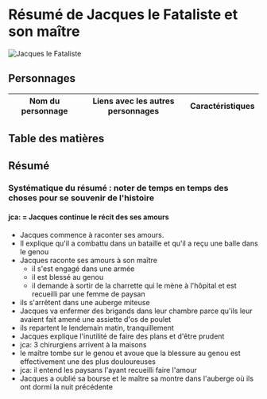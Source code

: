 # Résumé de Jacques le Fataliste et son maître
![Jacques le Fataliste](http://imados.fr/content/0/6/1/520610/jacques-le-fataliste.jpg)

## Personnages

Nom du personnage | Liens avec les autres personnages |Caractéristiques
------------------|-----------------------------------|---------------


## Table des matières


## Résumé
### Systématique du résumé : noter de temps en temps des choses pour se souvenir de l'histoire 
#### jca: = Jacques continue le récit des ses amours 

- Jacques commence à raconter ses amours.
- Il explique qu'il a combattu dans un bataille et qu'il a reçu une balle dans le genou
- Jacques raconte ses amours à son maître
	- il s'est engagé dans une armée
	- il est blessé au genou
	- il demande à sortir de la charrette qui le mène à l'hôpital et est recueilli par une femme de paysan
- ils s'arrêtent dans une auberge miteuse
- Jacques va enfermer des brigands dans leur chambre parce qu'ils leur avaient fait amené une assiette d'os de poulet
- ils repartent le lendemain matin, tranquillement
- Jacques explique l'inutilité de faire des plans et d'être prudent 
- jca: 3 chirurgiens arrivent à la maisons
- le maître tombe sur le genou et avoue que la blessure au genou est effectivement une des plus douloureuses
- jca: il entend les paysans l'ayant recueilli faire l'amour
- Jacques a oublié sa bourse et le maître sa montre dans l'auberge où ils ont dormi la nuit précédente 